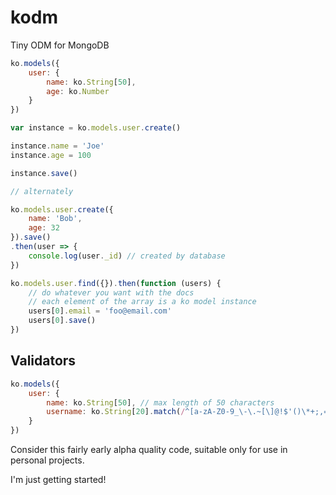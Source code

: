 # kodm
Tiny ODM for MongoDB

```javascript
ko.models({
	user: {
		name: ko.String[50],
		age: ko.Number
	}
})

var instance = ko.models.user.create()

instance.name = 'Joe'
instance.age = 100

instance.save()

// alternately

ko.models.user.create({
	name: 'Bob',
	age: 32
}).save()
.then(user => {
	console.log(user._id) // created by database
})

ko.models.user.find({}).then(function (users) {
	// do whatever you want with the docs
	// each element of the array is a ko model instance
	users[0].email = 'foo@email.com'
	users[0].save()
})

```

Validators
----------
```javascript
ko.models({
	user: {
		name: ko.String[50], // max length of 50 characters
		username: ko.String[20].match(/^[a-zA-Z0-9_\-\.~[\]@!$'()\*+;,= ]{2,20}$/),
	}
})
```



Consider this fairly early alpha quality code, suitable only for use in personal projects.

I'm just getting started!
